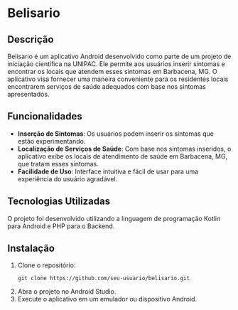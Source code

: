 # Belisario

## Descrição
Belisario é um aplicativo Android desenvolvido como parte de um projeto de iniciação científica na UNIPAC. Ele permite aos usuários inserir sintomas e encontrar os locais que atendem esses sintomas em Barbacena, MG. O aplicativo visa fornecer uma maneira conveniente para os residentes locais encontrarem serviços de saúde adequados com base nos sintomas apresentados.

## Funcionalidades
- **Inserção de Sintomas**: Os usuários podem inserir os sintomas que estão experimentando.
- **Localização de Serviços de Saúde**: Com base nos sintomas inseridos, o aplicativo exibe os locais de atendimento de saúde em Barbacena, MG, que tratam esses sintomas.
- **Facilidade de Uso**: Interface intuitiva e fácil de usar para uma experiência do usuário agradável.

## Tecnologias Utilizadas
O projeto foi desenvolvido utilizando a linguagem de programação Kotlin para Android e PHP para o Backend.

## Instalação
1. Clone o repositório:
   ```
   git clone https://github.com/seu-usuario/belisario.git
   ```
2. Abra o projeto no Android Studio.
3. Execute o aplicativo em um emulador ou dispositivo Android.
